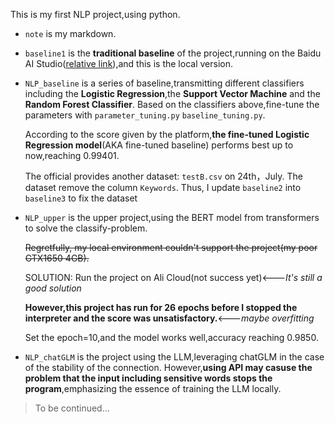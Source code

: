 This is my first NLP project,using python.

* `note` is my markdown.

* `baseline1` is the **traditional baseline** of the project,running on the Baidu AI Studio([relative link](https://aistudio.baidu.com/aistudio/projectdetail/6522950?sUid=377372&shared=1&ts=1689827255213)),and this is the local version.

* `NLP_baseline` is a series of baseline,transmitting different classifiers including the **Logistic Regression**,the **Support Vector Machine** and the **Random Forest Classifier**. Based on the classifiers above,fine-tune the parameters with `parameter_tuning.py` `baseline_tuning.py`. 

  According to the score given by the platform,**the fine-tuned Logistic Regression model**(AKA fine-tuned baseline) performs best up to now,reaching 0.99401.

  The official provides another dataset: `testB.csv` on 24th，July. The dataset remove the column `Keywords`. Thus, I update `baseline2` into `baseline3` to fix the dataset

* `NLP_upper` is the upper project,using the BERT model from transformers to solve the classify-problem.

  ~~Regretfully, my local environment couldn't support the project(my poor GTX1650 4GB).~~

  SOLUTION: Run the project on Ali Cloud(not success yet)<---*It's still a good solution*

  **However,this project has run for 26 epochs before I stopped the interpreter and the score was unsatisfactory.**<---*maybe overfitting*
  
  Set the epoch=10,and the model works well,accuracy reaching 0.9850.
  
* `NLP_chatGLM` is the project using the LLM,leveraging chatGLM in the case of the stability of the connection. However,**using API may casuse the problem that the input including sensitive words stops the program**,emphasizing the essence of training the LLM locally.

> To be continued...